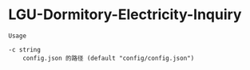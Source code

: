 # LGU-Dormitory-Electricity-Inquiry


```
Usage

-c string
    config.json 的路径 (default "config/config.json")
```